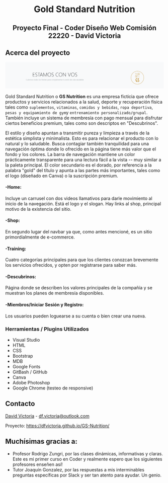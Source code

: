 <h1 align="center">Gold Standard Nutrition</h1>

<h2 align="center"> Proyecto Final - Coder Diseño Web Comisión 22220 - David Victoria </h2>

<!-- SOBRE -->
## Acerca del proyecto

![ScreenShot](Multimedia/readme.PNG)

Gold Standard Nutrition o **GS Nutrition** es una empresa ficticia que ofrece productos y servicios relacionados a la salud, deporte y recuperación física tales como `suplementos`, `vitaminas`, `comidas y bebidas`, `ropa deportiva`, `pesas y equipamiento de gym`y `entrenamiento personalizado/grupal`.
También incluye un sistema de membresía con pago mensual para disfrutar ciertos beneficios premium, tales como son descriptos en "Descubrinos".

El estilo y diseño apuntan a transmitir pureza y limpieza a través de la estética simplista y minimalista. Esto es para relacionar el producto con lo natural y lo saludable. Busca contagiar también tranquilidad para una navegación óptima donde lo ofrecido en la página tiene más valor que el fondo y los colores.
La barra de navegación mantiene un color prácticamente transparente para una lectura fácil a la vista -- muy similar a la paleta principal. El color secundario es el dorado, por referencia a la palabra "gold" del título y apunta a las partes más importantes, tales como el logo (diseñado en Canva) o la suscripción premium.

#### -Home: 
Incluye un carrusel con dos videos llamativos para darle movimiento al inicio de la navegación. Está el logo y el slogan. Hay links al shop, principal motivo de la existencia del sitio.

#### -Shop: 
En segundo lugar del navbar ya que, como antes mencioné, es un sitio primordialmente de e-commerce.

#### -Training: 
Cuatro categorías principales para que los clientes conozcan brevemente los servicios ofrecidos, y opten por registrarse para saber más.

#### -Descubrinos: 
Página donde se describen los valores principales de la compañía y se muestran los planes de membresía disponibles.

#### -Miembros/Iniciar Sesión y Registro: 
Los usuarios pueden loguearse a su cuenta o bien crear una nueva.

<!-- Herramientas -->

### Herramientas / Plugins Utilizados

* Visual Studio
* HTML
* CSS
* Bootstrap
* MDB
* Google Fonts
* GitBash / GitHub
* Canva
* Adobe Photoshop
* Google Chrome (testeo de responsive)


<!-- CONTACTO -->
## Contacto

[David Victoria](https://twitter.com/FlorealV) - df.victoria@outlook.com

Proyecto: https://dfvictoria.github.io/GS-Nutrition/

<!-- AGRADECIMIENTOS -->
## Muchísimas gracias a:

* Profesor Rodrigo Zungri, por las clases dinámicas, informativas y claras. Este es mi primer curso en Coder y realmente espero que los siguientes profesores enseñen así!
* Tutor Joaquín Gonzalez, por las respuestas a mis interminables preguntas específicas por Slack y ser tan atento para ayudar. Un genio.
